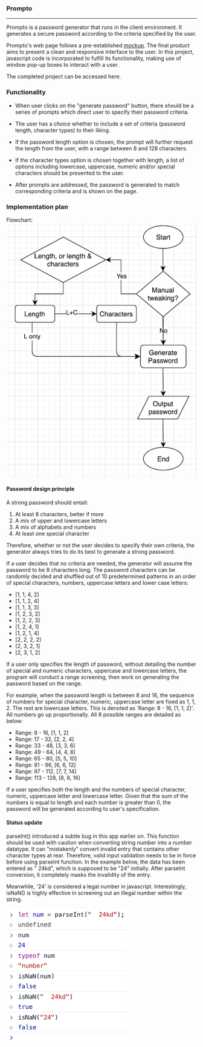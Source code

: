 ### Prompto

---

Prompto is a password generator that runs in the client environment. It generates a secure password according to the criteria specified by the user.

Prompto's web page follows a pre-established [mockup](./assets/pw-gen.png). The final product aims to present a clean and responsive interface to the user. In this project, javascript code is incorporated to fulfill its functionality, making use of window pop-up boxes to interact with a user.

The completed project can be accessed here.

### Functionality

- When user clicks on the "generate password" button, there should be a series of prompts which direct user to specify their password criteria.

- The user has a choice whether to include a set of criteria (password length, character types) to their liking.

- If the password length option is chosen, the prompt will further request the length from the user, with a range between 8 and 128 characters.

- If the character types option is chosen together with length, a list of options including lowercase, uppercase, numeric and/or special characters should be presented to the user.

- After prompts are addressed, the password is generated to match corresponding criteria and is shown on the page.

### Implementation plan

Flowchart:<br>
![program flow of Prompto password generator](./assets/flow-chart.png)

#### Password design principle

A strong password should entail:

1. At least 8 characters, better if more
2. A mix of upper and lowercase letters
3. A mix of alphabets and numbers
4. At least one special character<br>

Therefore, whether or not the user decides to specify their own criteria, the generator always tries to do its best to generate a strong password.

If a user decides that no criteria are needed, the generator will assume the password to be 8 characters long. The password characters can be randomly decided and shuffled out of 10 predetermined patterns in an order of special characters, numbers, uppercase letters and lower case letters:

- [1, 1, 4, 2]
- [1, 1, 2, 4]
- [1, 1, 3, 3]
- [1, 2, 3, 2]
- [1, 2, 2, 3]
- [1, 2, 4, 1]
- [1, 2, 1, 4]
- [2, 2, 2, 2]
- [2, 3, 2, 1]
- [2, 3, 1, 2]

If a user only specifies the length of password, without detailing the number of special and numeric characters, uppercase and lowercase letters, the program will conduct a range screening, then work on generating the password based on the range.

For example, when the password length is between 8 and 16, the sequence of numbers for special character, numeric, uppercase letter are fixed as 1, 1, 2. The rest are lowercase letters. This is denoted as 'Range: 8 - 16, [1, 1, 2]'. All numbers go up proportionally. All 8 possible ranges are detailed as below:

- Range: 8 - 16, [1, 1, 2]
- Range: 17 - 32, [2, 2, 4]
- Range: 33 - 48, [3, 3, 6]
- Range: 49 - 64, [4, 4, 8]
- Range: 65 - 80, [5, 5, 10]
- Range: 81 - 96, [6, 6, 12]
- Range: 97 - 112, [7, 7, 14]
- Range: 113 - 128, [8, 8, 16]

If a user specifies both the length and the numbers of special character, numeric, uppercase letter and lowercase letter. Given that the sum of the numbers is equal to length and each number is greater than 0, the password will be generated according to user's specification.

#### Status update

parseInt() introduced a subtle bug in this app earlier on. This function should be used with caution when converting string number into a number datatype. It can "mistakenly" convert invalid entry that contains other character types at rear. Therefore, valid input validation needs to be in force before using parseInt function. In the example below, the data has been entered as " 24kd", which is supposed to be "24" initially. After parseInt conversion, it completely masks the invalidity of the entry.

Meanwhile, '24' is considered a legal number in javascript. Interestingly, isNaN() is highly effective in screening out an illegal number within the string.<br><br>
![parseInt() can mask invalid entry.](./assets/parseInt.png)
